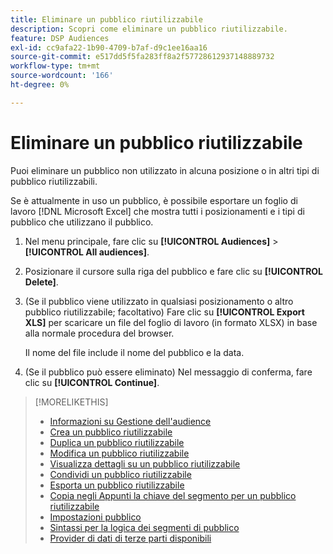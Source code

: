 ```yaml
---
title: Eliminare un pubblico riutilizzabile
description: Scopri come eliminare un pubblico riutilizzabile.
feature: DSP Audiences
exl-id: cc9afa22-1b90-4709-b7af-d9c1ee16aa16
source-git-commit: e517dd5f5fa283ff8a2f57728612937148889732
workflow-type: tm+mt
source-wordcount: '166'
ht-degree: 0%

---
```


# Eliminare un pubblico riutilizzabile

Puoi eliminare un pubblico non utilizzato in alcuna posizione o in altri tipi di pubblico riutilizzabili.

Se è attualmente in uso un pubblico, è possibile esportare un foglio di lavoro [!DNL Microsoft Excel] che mostra tutti i posizionamenti e i tipi di pubblico che utilizzano il pubblico.

1. Nel menu principale, fare clic su **[!UICONTROL Audiences]** > **[!UICONTROL All audiences]**.

1. Posizionare il cursore sulla riga del pubblico e fare clic su **[!UICONTROL Delete]**.

1. (Se il pubblico viene utilizzato in qualsiasi posizionamento o altro pubblico riutilizzabile; facoltativo) Fare clic su **[!UICONTROL Export XLS]** per scaricare un file del foglio di lavoro (in formato XLSX) in base alla normale procedura del browser.

   Il nome del file include il nome del pubblico e la data.

1. (Se il pubblico può essere eliminato) Nel messaggio di conferma, fare clic su **[!UICONTROL Continue]**.

>[!MORELIKETHIS]
>
>* [Informazioni su Gestione dell&#39;audience](audience-about.md)
>* [Crea un pubblico riutilizzabile](reusable-audience-create.md)
>* [Duplica un pubblico riutilizzabile](reusable-audience-duplicate.md)
>* [Modifica un pubblico riutilizzabile](reusable-audience-edit.md)
>* [Visualizza dettagli su un pubblico riutilizzabile](reusable-audience-view-details.md)
>* [Condividi un pubblico riutilizzabile](reusable-audience-share.md)
>* [Esporta un pubblico riutilizzabile](reusable-audience-export.md)
>* [Copia negli Appunti la chiave del segmento per un pubblico riutilizzabile](reusable-audience-clipboard.md)
>* [Impostazioni pubblico](audience-settings.md)
>* [Sintassi per la logica dei segmenti di pubblico](audience-segment-logic-syntax.md)
>* [Provider di dati di terze parti disponibili](third-party-data-providers.md)
